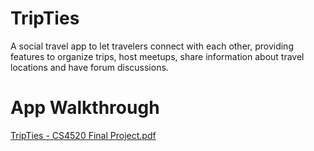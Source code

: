 # TripTies
A social travel app to let travelers connect with each other, providing features to organize trips, host meetups, share information about travel locations and have forum discussions.

# App Walkthrough
[TripTies - CS4520 Final Project.pdf](https://github.com/truongl22/TripTies/files/12413334/TripTies.-.CS4520.Final.Project.pdf)
